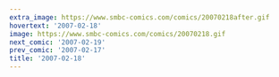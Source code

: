 ```yaml
---
extra_image: https://www.smbc-comics.com/comics/20070218after.gif
hovertext: '2007-02-18'
image: https://www.smbc-comics.com/comics/20070218.gif
next_comic: '2007-02-19'
prev_comic: '2007-02-17'
title: '2007-02-18'
---
```


